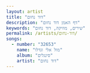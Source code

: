 ```yaml
---
layout: artist
title: "דוד נחום"
description: "דף האמן דוד נחום"
keywords: "שירים, מוזיקה, דוד נחום"
permalink: /artists/דוד-נחום/
songs:
  - number: "32653"
    name: "מול אלי וגדלו"
    album: "סינגלים"
    artist: "דוד נחום"
---
```

